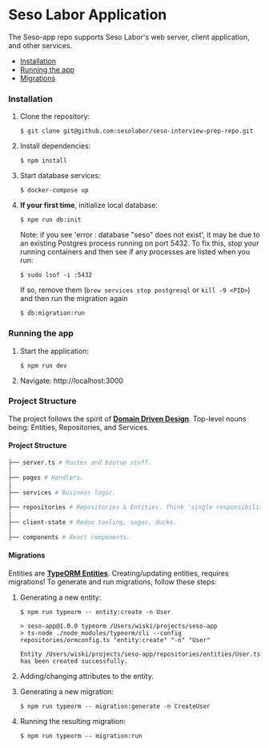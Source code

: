 # Seso Labor Application

The Seso-app repo supports Seso Labor's web server, client application, and other services.

- [Installation](#installation)
- [Running the app](#running-the-app)
- [Migrations](#migrations)

### Installation

1. Clone the repository:
   ```
   $ git clone git@github.com:sesolabor/seso-interview-prep-repo.git
   ```
1. Install dependencies:
   ```
   $ npm install
   ```
1. Start database services:
   ```
   $ docker-compose up
   ```
1. **If your first time**, initialize local database:
   ```
   $ npm run db:init
   ```
   Note: if you see 'error : database "seso" does not exist', it may be due
   to an existing Postgres process running on port 5432. To fix this, stop your
   running containers and then see if any processes are listed when
   you run:
   ```
   $ sudo lsof -i :5432
   ```
   If so, remove them (`brew services stop postgresql` or `kill -9 <PID>`) and
   then run the migration again
   ```
   $ db:migration:run
   ```


### Running the app

1. Start the application:
    ```
    $ npm run dev
    ```
1. Navigate: http://localhost:3000

### Project Structure

The project follows the spirit of [**Domain Driven Design**](https://airbrake.io/blog/software-design/domain-driven-design). Top-level nouns being: Entities, Repositories, and Services.
#### Project Structure

```bash
├── server.ts # Routes and bootup stuff.
│
├── pages # Handlers.
│
├── services # Business logic.
│
├── repositories # Repositories & Entities. Think 'single responsibility'.
│
├── client-state # Redux tooling, sagas, ducks.
│
├── components # React components.
````

#### Migrations

Entities are [**TypeORM Entities**](https://typeorm.io/#/entities). Creating/updating entities, requires migrations! To generate and run migrations, follow these steps:

1. Generating a new entity:

   ```
   $ npm run typeorm -- entity:create -n User

   > seso-app@1.0.0 typeorm /Users/wiski/projects/seso-app
   > ts-node ./node_modules/typeorm/cli --config repositories/ormconfig.ts "entity:create" "-n" "User"

   Entity /Users/wiski/projects/seso-app/repositories/entities/User.ts has been created successfully.
   ```

1. Adding/changing attributes to the entity.
1. Generating a new migration:
   ```
   $ npm run typeorm -- migration:generate -n CreateUser
   ```
1. Running the resulting migration:
   ```
   $ npm run typeorm -- migration:run
   ```
